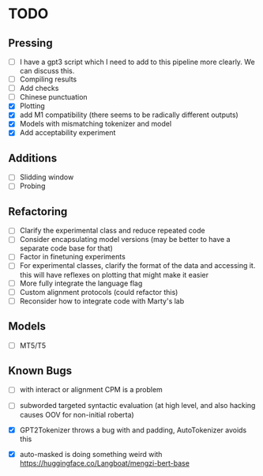 # TODO

## Pressing

- [ ] I have a gpt3 script which I need to add to this pipeline more clearly. We can
discuss this. 
- [ ] Compiling results
- [ ] Add checks
- [ ] Chinese punctuation
- [x] Plotting
- [x] add M1 compatibility (there seems to be radically different outputs)
- [x] Models with mismatching tokenizer and model   
- [x] Add acceptability experiment

## Additions

- [ ] Slidding window
- [ ] Probing

## Refactoring 

- [ ] Clarify the experimental class and reduce repeated code
- [ ] Consider encapsulating model versions (may be better to have a separate
  code base for that)
- [ ] Factor in finetuning experiments
- [ ] For experimental classes, clarify the format of the data and accessing it.
        this will have reflexes on plotting that might make it easier 
- [ ] More fully integrate the language flag
- [ ] Custom alignment protocols (could refactor this)
- [ ] Reconsider how to integrate code with Marty's lab

## Models

- [ ] MT5/T5

## Known Bugs

- [ ] with interact or alignment CPM is a problem
- [ ] subworded targeted syntactic evaluation (at high level, and also hacking
        causes OOV for non-initial roberta)
- [x] GPT2Tokenizer throws a bug with <unk> and padding, AutoTokenizer avoids this
- [x] auto-masked is doing something weird with https://huggingface.co/Langboat/mengzi-bert-base

